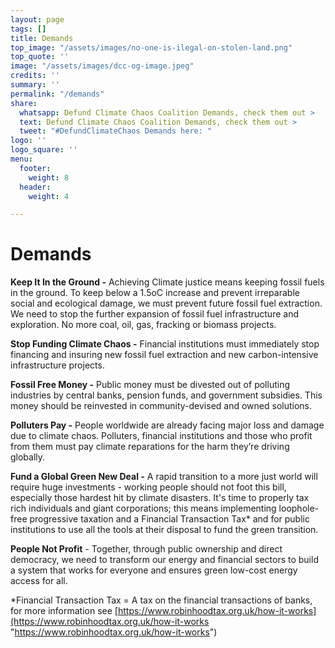 ```yaml
---
layout: page
tags: []
title: Demands
top_image: "/assets/images/no-one-is-ilegal-on-stolen-land.png"
top_quote: ''
image: "/assets/images/dcc-og-image.jpeg"
credits: ''
summary: ''
permalink: "/demands"
share:
  whatsapp: Defund Climate Chaos Coalition Demands, check them out >
  text: Defund Climate Chaos Coalition Demands, check them out >
  tweet: "#DefundClimateChaos Demands here: "
logo: ''
logo_square: ''
menu:
  footer:
    weight: 8
  header:
    weight: 4

---
```

# Demands

**Keep It In the Ground -** Achieving Climate justice means keeping fossil fuels in the ground. To keep below a 1.5oC increase and prevent irreparable social and ecological damage, we must prevent future fossil fuel extraction. We need to stop the further expansion of fossil fuel infrastructure and exploration. No more coal, oil, gas, fracking or biomass projects.

**Stop Funding Climate Chaos -** Financial institutions must immediately stop financing and insuring new fossil fuel extraction and new carbon-intensive infrastructure projects.

**Fossil Free Money -** Public money must be divested out of polluting industries by central banks, pension funds, and government subsidies. This money should be reinvested in community-devised and owned solutions.

**Polluters Pay -** People worldwide are already facing major loss and damage due to climate chaos. Polluters, financial institutions and those who profit from them must pay climate reparations for the harm they’re driving globally.

**Fund a Global Green New Deal -** A rapid transition to a more just world will require huge investments - working people should not foot this bill, especially those hardest hit by climate disasters. It's time to properly tax rich individuals and giant corporations; this means implementing loophole-free progressive taxation and a Financial Transaction Tax* and for public institutions to use all the tools at their disposal to fund the green transition.

**People Not Profit** - Together, through public ownership and direct democracy, we need to transform our energy and financial sectors to build a system that works for everyone and ensures green low-cost energy access for all.

\*Financial Transaction Tax = A tax on the financial transactions of banks, for more information see [https://www.robinhoodtax.org.uk/how-it-works](https://www.robinhoodtax.org.uk/how-it-works "https://www.robinhoodtax.org.uk/how-it-works")